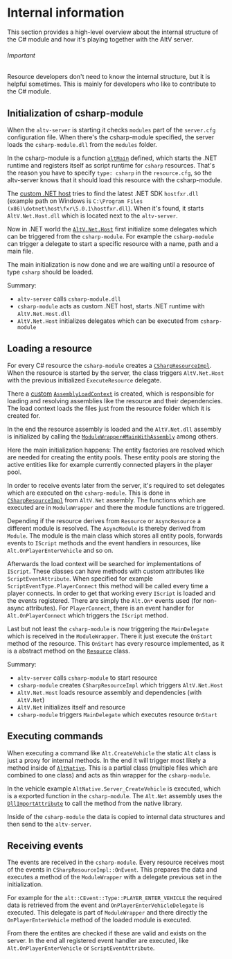 # Internal information

This section provides a high-level overview about the internal structure of the C# module and how it's playing together with the AltV server.

<div class="WARNING">
  <h6>Important</h6>
  <p>Resource developers don't need to know the internal structure, but it is helpful sometimes. This is mainly for developers who like to contribute to the C# module.</p>
</div>

## Initialization of csharp-module

When the `altv-server` is starting it checks `modules` part of the `server.cfg` configuration file. When there's the csharp-module specified, the server loads the `csharp-module.dll` from the `modules` folder.

In the csharp-module is a function [`altMain`](https://github.com/FabianTerhorst/coreclr-module/blob/master/runtime/src/altv.cpp) defined, which starts the .NET runtime and registers itself as script runtime for `csharp` resources. That's the reason you have to specify `type: csharp` in the `resource.cfg`, so the altv-server knows that it should load this resource with the csharp-module.

The [custom .NET host](https://github.com/FabianTerhorst/coreclr-module/blob/master/runtime/src/CoreClr.cpp) tries to find the latest .NET SDK `hostfxr.dll` (example path on Windows is `C:\Program Files (x86)\dotnet\host\fxr\5.0.1\hostfxr.dll`). When it's found, it starts `AltV.Net.Host.dll` which is located next to the `altv-server`.

Now in .NET world the [`AltV.Net.Host`](https://github.com/FabianTerhorst/coreclr-module/tree/master/api/AltV.Net.Host) first initialize some delegates which can be triggered from the `csharp-module`. For example the `csharp-module` can trigger a delegate to start a specific resource with a name, path and a main file.

The main initialization is now done and we are waiting until a resource of type `csharp` should be loaded.

Summary:

* `altv-server` calls `csharp-module.dll`
* `csharp-module` acts as custom .NET host, starts .NET runtime with `AltV.Net.Host.dll`
* `AltV.Net.Host` initializes delegates which can be executed from `csharp-module`

## Loading a resource

For every C# resource the `csharp-module` creates a [`CSharpResourceImpl`](https://github.com/FabianTerhorst/coreclr-module/blob/master/runtime/src/CSharpResourceImpl.cpp). When the resource is started by the server, the class triggers `AltV.Net.Host` with the previous initialized `ExecuteResource` delegate.

There a [custom](https://github.com/FabianTerhorst/coreclr-module/blob/master/api/AltV.Net.Host/ResourceAssemblyLoadContext.cs) [`AssemblyLoadContext`](https://docs.microsoft.com/en-us/dotnet/api/system.runtime.loader.assemblyloadcontext) is created, which is responsible for loading and resolving assemblies like the resource and their dependencies. The load context loads the files just from the resource folder which it is created for.

In the end the resource assembly is loaded and the `AltV.Net.dll` assembly is initialized by calling the [`ModuleWrapper#MainWithAssembly`](https://github.com/FabianTerhorst/coreclr-module/blob/master/api/AltV.Net/ModuleWrapper.cs) among others. 

Here the main initialization happens: The entity factories are resolved which are needed for creating the entity pools. These entity pools are storing the active entities like for example currently connected players in the player pool.

In order to receive events later from the server, it's required to set delegates which are executed on the `csharp-module`. This is done in [`CSharpResourceImpl`](https://github.com/FabianTerhorst/coreclr-module/blob/master/api/AltV.Net/CSharpResourceImpl.cs) from `AltV.Net` assembly. The functions which are executed are in `ModuleWrapper` and there the module functions are triggered.

Depending if the resource derives from `Resource` or `AsyncResource` a different module is resolved. The `AsyncModule` is thereby derived from `Module`. The module is the main class which stores all entity pools, forwards events to `IScript` methods and the event handlers in resources, like `Alt.OnPlayerEnterVehicle` and so on.

Afterwards the load context will be searched for implementations of `IScript`. These classes can have methods with custom attributes like `ScriptEventAttribute`. When specified for example `ScriptEventType.PlayerConnect` this method will be called every time a player connects. In order to get that working every `IScript` is loaded and the events registered. There are simply the `Alt.On*` events used (for non-async attributes). For `PlayerConnect`, there is an event handler for `Alt.OnPlayerConnect` which triggers the `IScript` method.

Last but not least the `csharp-module` is now triggering the `MainDelegate` which is received in the `ModuleWrapper`. There it just execute the `OnStart` method of the resource. This `OnStart` has every resource implemented, as it is a abstract method on the [`Resource`](https://github.com/FabianTerhorst/coreclr-module/blob/master/api/AltV.Net/Resource.cs) class.

Summary:

* `altv-server` calls `csharp-module` to start resource
* `csharp-module` creates `CSharpResourceImpl` which triggers `AltV.Net.Host`
* `AltV.Net.Host` loads resource assembly and dependencies (with `AltV.Net`)
* `AltV.Net` initializes itself and resource
* `csharp-module` triggers `MainDelegate` which executes resource `OnStart`

## Executing commands

When executing a command like `Alt.CreateVehicle` the static `Alt` class is just a proxy for internal methods. In the end it will trigger most likely a method inside of [`AltNative`](https://github.com/FabianTerhorst/coreclr-module/tree/master/api/AltV.Net/Native). This is a partial class (multiple files which are combined to one class) and acts as thin wrapper for the `csharp-module`.

In the vehicle example `AltNative.Server_CreateVehicle` is executed, which is a exported function in the `csharp-module`. The `Alt.Net` assembly uses the [`DllImportAttribute`](https://docs.microsoft.com/en-us/dotnet/api/system.runtime.interopservices.dllimportattribute) to call the method from the native library.

Inside of the `csharp-module` the data is copied to internal data structures and then send to the `altv-server`.

## Receiving events

The events are received in the `csharp-module`. Every resource receives most of the events in `CSharpResourceImpl::OnEvent`. This prepares the data and executes a method of the `ModuleWrapper` with a delegate previous set in the initialization.

For example for the `alt::CEvent::Type::PLAYER_ENTER_VEHICLE` the required data is retrieved from the event and `OnPlayerEnterVehicleDelegate` is executed. This delegate is part of `ModuleWrapper` and there directly the `OnPlayerEnterVehicle` method of the loaded module is executed.

From there the entites are checked if these are valid and exists on the server. In the end all registered event handler are executed, like `Alt.OnPlayerEnterVehicle` or `ScriptEventAttribute`.